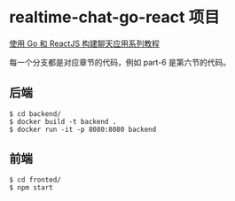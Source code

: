# realtime-chat-go-react 项目

[使用 Go 和 ReactJS 构建聊天应用系列教程](https://tutorialedge.net/projects/chat-system-in-go-and-react/)

每一个分支都是对应章节的代码，例如 part-6 是第六节的代码。

## 后端
```shell
$ cd backend/
$ docker build -t backend .
$ docker run -it -p 8080:8080 backend
```

## 前端
```shell
$ cd fronted/
$ npm start
```
